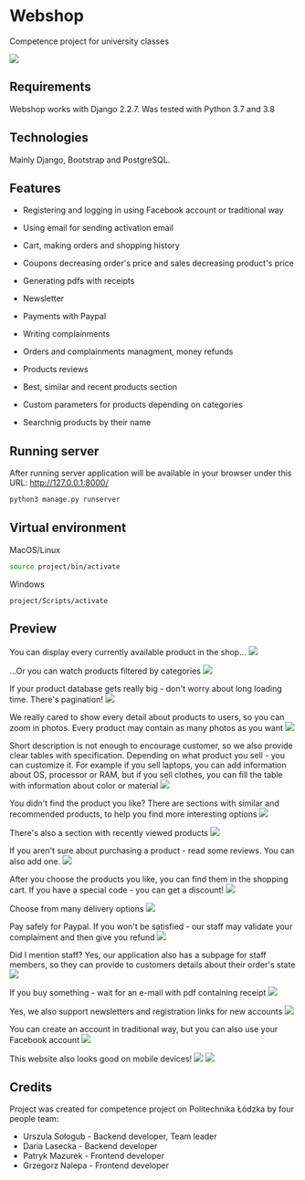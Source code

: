 # Webshop
Competence project for university classes

![](screenshots/webshop.gif)

## Requirements
Webshop works with Django 2.2.7. Was tested with Python 3.7 and 3.8

## Technologies
Mainly Django, Bootstrap and PostgreSQL.

## Features

* Registering and logging in using Facebook account or traditional way

* Using email for sending activation email

* Cart, making orders and shopping history

* Coupons decreasing order's price and sales decreasing product's price

* Generating pdfs with receipts

* Newsletter

* Payments with Paypal

* Writing complainments

* Orders and complainments managment, money refunds

* Products reviews

* Best, similar and recent products section

* Custom parameters for products depending on categories

* Searchnig products by their name


## Running server
After running server application will be available in your browser under this URL: http://127.0.0.1:8000/
```bash
python3 manage.py runserver
```

## Virtual environment
MacOS/Linux
```bash
source project/bin/activate
```
Windows
```shell
project/Scripts/activate
```

## Preview

You can display every currently available product in the shop...
![](screenshots/product_list.png)

...Or you can watch products filtered by categories 
![](screenshots/laptop_category.png)

If your product database gets really big - don't worry about long loading time. There's pagination!
![](screenshots/pagination.png)

We really cared to show every detail about products to users, so you can zoom in photos. Every product may contain as many photos as you want
![](screenshots/product_preview.png)

Short description is not enough to encourage customer, so we also provide clear tables with specification. Depending on what product you sell - you can customize it. For example if you sell laptops, you can add information about OS, processor or RAM, but if you sell clothes, you can fill the table with information about color or material
![](screenshots/product_details.png)

You didn't find the product you like? There are sections with similar and recommended products, to help you find more interesting options
![](screenshots/recommended.png)

There's also a section with recently viewed products
![](screenshots/recent_products.png)

If you aren't sure about purchasing a product - read some reviews. You can also add one.
![](screenshots/reviews.png)

After you choose the products you like, you can find them in the shopping cart. If you have a special code - you can get a discount!
![](screenshots/your_cart.png)

Choose from many delivery options
![](screenshots/delivery.png)

Pay safely for Paypal. If you won't be satisfied - our staff may validate your complaiment and then give you refund
![](screenshots/paypal.png)

Did I mention staff? Yes, our application also has a subpage for staff members, so they can provide to customers details about their order's state
![](screenshots/staff.png)

If you buy something - wait for an e-mail with pdf containing receipt
![](screenshots/pdf.png)

Yes, we also support newsletters and registration links for new accounts
![](screenshots/newsletter.png)

You can create an account in traditional way, but you can also use your Facebook account
![](screenshots/facebook.png)<br>

This website also looks good on mobile devices!
![](screenshots/phone_list.png) 
![](screenshots/phone_product.png)


## Credits
Project was created for competence project on Politechnika Łódzka by four people team:
* Urszula Sołogub - Backend developer, Team leader
* Daria Lasecka - Backend developer
* Patryk Mazurek - Frontend developer
* Grzegorz Nalepa - Frontend developer